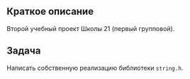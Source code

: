 ## Краткое описание

Второй учебный проект Школы 21 (первый групповой).

## Задача

Написать собственную реализацию библиотеки `string.h`.